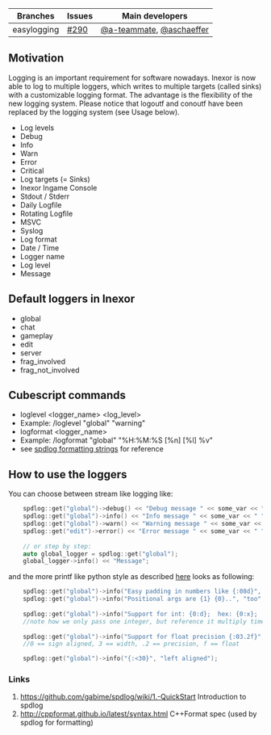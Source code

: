Branches | Issues | Main developers
--- | --- | --- 
easylogging |  [#290](/inexor-game/code/pull/290) | [@a-teammate](/a-teammate), [@aschaeffer](/aschaeffer)

## Motivation

Logging is an important requirement for software nowadays. Inexor is now able to log to multiple loggers, which writes to multiple targets (called sinks) with a customizable logging format. The advantage is the flexibility of the new logging system. Please notice that logoutf and conoutf have been replaced by the logging system (see Usage below).

* Log levels
 * Debug
 * Info
 * Warn
 * Error
 * Critical
* Log targets (= Sinks)
 * Inexor Ingame Console
 * Stdout / Stderr
 * Daily Logfile
 * Rotating Logfile
 * MSVC
 * Syslog
* Log format
 * Date / Time
 * Logger name
 * Log level
 * Message

## Default loggers in Inexor

* global
* chat
* gameplay
* edit
* server
* frag_involved
* frag_not_involved

## Cubescript commands

* loglevel <logger_name> <log_level>
 * Example: /loglevel "global" "warning"
* logformat <logger_name> <pattern>
 * Example: /logformat "global" "%H:%M:%S [%n] [%l] %v"
 * see [spdlog formatting strings](https://github.com/gabime/spdlog/wiki/3.-Custom-formatting) for reference 

## How to use the loggers

You can choose between stream like logging like:
```cpp
    spdlog::get("global")->debug() << "Debug message " << some_var << " " << some_other_var;
    spdlog::get("global")->info() << "Info message " << some_var << " " << some_other_var;
    spdlog::get("global")->warn() << "Warning message " << some_var << " " << some_other_var;
    spdlog::get("edit")->error() << "Error message " << some_var << " " << some_other_var;
    
    // or step by step:
    auto global_logger = spdlog::get("global");
    global_logger->info() << "Message";
```

and the more printf like python style as described [here](http://cppformat.github.io/latest/syntax.html#formatspec) looks as following:  

```cpp
    spdlog::get("global")->info("Easy padding in numbers like {:08d}", 12);
    spdlog::get("global")->info("Positional args are {1} {0}..", "too", "supported");
 
    spdlog::get("global")->info("Support for int: {0:d};  hex: {0:x};  oct: {0:o}; bin: {0:b}", 42);
    //note how we only pass one integer, but reference it multiply times with {0}
     
    spdlog::get("global")->info("Support for float precision {:03.2f}", 1.23456);
    //0 == sign aligned, 3 == width, .2 == precision, f == float

    spdlog::get("global")->info("{:<30}", "left aligned");
```

### Links
1. https://github.com/gabime/spdlog/wiki/1.-QuickStart Introduction to spdlog
2. http://cppformat.github.io/latest/syntax.html C++Format spec (used by spdlog for formatting)